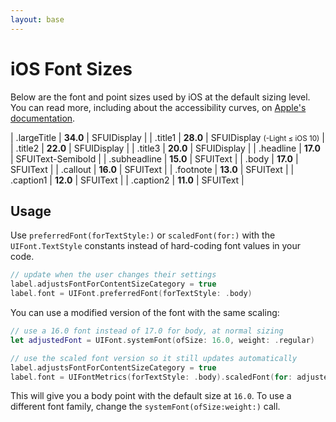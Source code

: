 ```yaml
---
layout: base
---
```


# iOS Font Sizes

Below are the font and point sizes used by iOS at the default sizing level. You can read more, including about the accessibility curves, on [Apple's documentation](https://developer.apple.com/design/human-interface-guidelines/ios/visual-design/typography).

| .largeTitle  | **34.0** | SFUIDisplay       | 
| .title1      | **28.0** | SFUIDisplay <small>(-Light ≤ iOS 10)</small> |
| .title2      | **22.0** | SFUIDisplay       | 
| .title3      | **20.0** | SFUIDisplay       | 
| .headline    | **17.0** | SFUIText-Semibold | 
| .subheadline | **15.0** | SFUIText          | 
| .body        | **17.0** | SFUIText          | 
| .callout     | **16.0** | SFUIText          | 
| .footnote    | **13.0** | SFUIText          | 
| .caption1    | **12.0** | SFUIText          | 
| .caption2    | **11.0** | SFUIText          | 

## Usage

Use `preferredFont(forTextStyle:)` or `scaledFont(for:)` with the `UIFont.TextStyle` constants instead of hard-coding font values in your code.

```swift
// update when the user changes their settings
label.adjustsFontForContentSizeCategory = true
label.font = UIFont.preferredFont(forTextStyle: .body)
```

You can use a modified version of the font with the same scaling:

```swift
// use a 16.0 font instead of 17.0 for body, at normal sizing
let adjustedFont = UIFont.systemFont(ofSize: 16.0, weight: .regular)

// use the scaled font version so it still updates automatically
label.adjustsFontForContentSizeCategory = true
label.font = UIFontMetrics(forTextStyle: .body).scaledFont(for: adjustedFont)
```

This will give you a body point with the default size at `16.0`. To use a different font family, change the `systemFont(ofSize:weight:)` call.